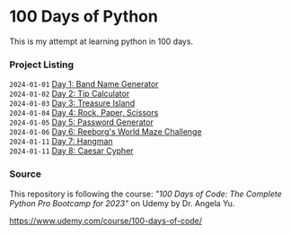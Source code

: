 # 100 Days of Python
This is my attempt at learning python in 100 days.

### Project Listing
`2024-01-01` [Day 1: Band Name Generator](/day-001)<br>
`2024-01-02` [Day 2: Tip Calculator](/day-002)<br>
`2024-01-03` [Day 3: Treasure Island](/day-003)<br>
`2024-01-04` [Day 4: Rock, Paper, Scissors](/day-004)<br>
`2024-01-05` [Day 5: Password Generator](/day-005)<br>
`2024-01-06` [Day 6: Reeborg's World Maze Challenge](/day-006)<br>
`2024-01-11` [Day 7: Hangman](/day-007)<br>
`2024-01-11` [Day 8: Caesar Cypher](/day-008)<br>

### Source
This repository is following the course: _"100 Days of Code: The Complete Python Pro Bootcamp for 2023"_ on Udemy by Dr. Angela Yu.

https://www.udemy.com/course/100-days-of-code/
